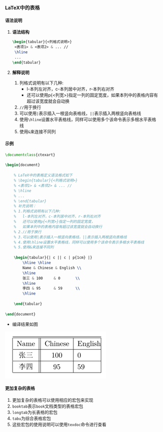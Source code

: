 ### LaTeX中的表格



#### 语法说明

1. **语法结构**

   ```latex
   \begin{tabular}{<列格式说明>}
   	<表项1> & <表项2> & ... //
   	\hline
   	...
   \end{tabular}
   ```

   

2. **解释说明**

   1. 列格式说明有以下几种:
      - l-本列左对齐，c-本列居中对齐，r-本列右对齐
      - 还可以使用p{<列宽>}指定一列的固定宽度，如果本列中的表格内容有超过该宽度就会自动换
   2. `//`用于换行
   3. 可以使用`|`表示插入一根竖向表格线，`||`表示插入两根竖向表格线
   4. 使用`\hline`设置水平表格线，同样可以使用多个该命令表示多根水平表格线
   5. 使用`&`来连接不同列



#### 示例

```latex
\documentclass{ctexart}

\begin{document}
	
	% LaTeX中的表格定义语法格式如下
	% \begin{tabular}{<列格式说明>}
	% <表项1> & <表项2> & ... //
	% \hline
	% ...
	% \end{tabular}
	% 补充说明：
	% 1.列格式说明有以下几种:
	%	l-本列左对齐，c-本列居中对齐，r-本列右对齐
	% 	还可以使用p{<列宽>}指定一列的固定宽度，
	% 	如果本列中的表格内容有超过该宽度就会自动换行
	% 2.//用于换行
	% 3.可以使用|表示插入一根竖向表格线，||表示插入两根竖向表格线
	% 4.使用\hline设置水平表格线，同样可以使用多个该命令表示多根水平表格线
	% 5.使用&来连接不同列
	
	\begin{tabular}{| c || c | p{1cm} |}
		\hline \hline	
		Name & Chinese & English \\
		\hline
		张三 & 100	 & 0	   \\
		\hline
		李四 & 95		 & 59	   \\
		\hline
		
	\end{tabular}
	
\end{document}
```

- 编译结果如图

![image-20200725144005291](assets/image-20200725144005291.png)



#### 更加复杂的表格

1. 更加复杂的表格可以使用相应的宏包来实现
2. `booktab`表示`book`文档类型的表格宏包
3. `longtab`为长表格的宏包
4. `tabu`为综合表格宏包
5. 这些宏包的使用说明可以使用`texdoc`命令进行查看